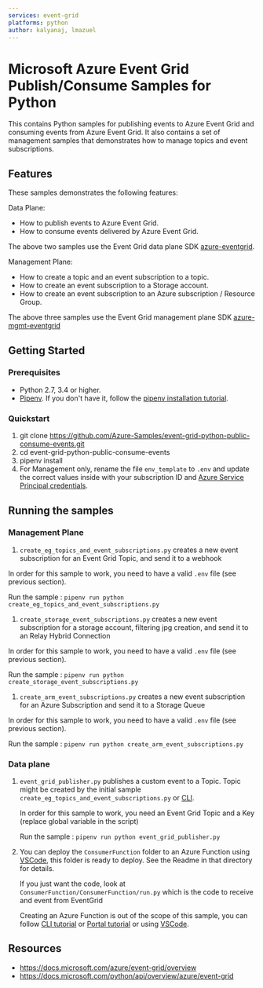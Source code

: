 ```yaml
---
services: event-grid
platforms: python
author: kalyanaj, lmazuel
---
```


# Microsoft Azure Event Grid Publish/Consume Samples for Python

This contains Python samples for publishing events to Azure Event Grid and consuming events from Azure Event Grid. It also contains a set of management samples that demonstrates how to manage topics and event subscriptions.

## Features

These samples demonstrates the following features:

Data Plane:

* How to publish events to Azure Event Grid.
* How to consume events delivered by Azure Event Grid.

The above two samples use the Event Grid data plane SDK [azure-eventgrid](https://pypi.org/project/azure-eventgrid/).

Management Plane:

* How to create a topic and an event subscription to a topic.
* How to create an event subscription to a Storage account.
* How to create an event subscription to an Azure subscription / Resource Group.

The above three samples use the Event Grid management plane SDK [azure-mgmt-eventgrid](https://pypi.org/project/azure-mgmt-eventgrid/)

## Getting Started

### Prerequisites

- Python 2.7, 3.4 or higher.
- [Pipenv](https://docs.pipenv.org/). If you don't have it, follow the [pipenv installation tutorial](https://docs.pipenv.org/#install-pipenv-today).


### Quickstart

1. git clone https://github.com/Azure-Samples/event-grid-python-public-consume-events.git
2. cd event-grid-python-public-consume-events
3. pipenv install
4. For Management only, rename the file `env_template` to `.env` and update the correct values inside with your
   subscription ID and [Azure Service Principal credentials](https://docs.microsoft.com/azure/azure-resource-manager/resource-group-create-service-principal-portal).

## Running the samples

### Management Plane

1. `create_eg_topics_and_event_subscriptions.py` creates a new event subscription for an Event Grid Topic, and send it to a webhook

In order for this sample to work, you need to have a valid `.env` file (see previous section).

Run the sample : `pipenv run python create_eg_topics_and_event_subscriptions.py`

1. `create_storage_event_subscriptions.py` creates a new event subscription for a storage account, filtering jpg creation, and send it to an Relay Hybrid Connection

In order for this sample to work, you need to have a valid `.env` file (see previous section).

Run the sample : `pipenv run python create_storage_event_subscriptions.py`

1. `create_arm_event_subscriptions.py` creates a new event subscription for an Azure Subscription and send it to a Storage Queue

In order for this sample to work, you need to have a valid `.env` file (see previous section).

Run the sample : `pipenv run python create_arm_event_subscriptions.py`

### Data plane

1. `event_grid_publisher.py` publishes a custom event to a Topic. Topic might be created by the initial sample `create_eg_topics_and_event_subscriptions.py`
   or [CLI](https://docs.microsoft.com/azure/event-grid/custom-event-quickstart#create-a-custom-topic).

   In order for this sample to work, you need an Event Grid Topic and a Key (replace global variable in the script)

   Run the sample : `pipenv run python event_grid_publisher.py`

1. You can deploy the `ConsumerFunction` folder to an Azure Function using [VSCode](https://aka.ms/vscode-azure-functions), this folder is ready to deploy. See the Readme in that directory for details.

   If you just want the code, look at `ConsumerFunction/ConsumerFunction/run.py` which is the code to receive and event from EventGrid

   Creating an Azure Function is out of the scope of this sample, you can follow [CLI tutorial](https://docs.microsoft.com/en-us/azure/azure-functions/functions-create-first-azure-function-azure-cli)
   or [Portal tutorial](https://docs.microsoft.com/en-us/azure/azure-functions/functions-create-first-azure-function) or using [VSCode](https://aka.ms/vscode-azure-functions).

## Resources

- https://docs.microsoft.com/azure/event-grid/overview
- https://docs.microsoft.com/python/api/overview/azure/event-grid
